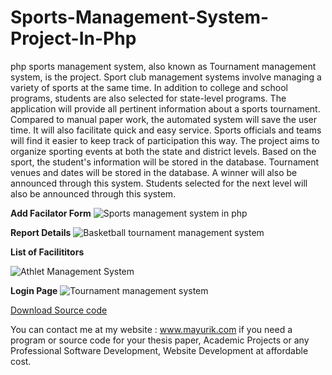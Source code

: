 # Sports-Management-System-Project-In-Php
php sports management system, also known as Tournament management system, is the project. Sport club management systems involve managing a variety of sports at the same time. In addition to college and school programs, students are also selected for state-level programs. The application will provide all pertinent information about a sports tournament. Compared to manual paper work, the automated system will save the user time. It will also facilitate quick and easy service. Sports officials and teams will find it easier to keep track of participation this way. The project aims to organize sporting events at both the state and district levels. Based on the sport, the student's information will be stored in the database. Tournament venues and dates will be stored in the database. A winner will also be announced through this system. Students selected for the next level will also be announced through this system.

**Add Facilator Form**
![Sports management system in php](https://user-images.githubusercontent.com/34475708/163174116-d2bf0ad9-30b5-4ac5-b39e-29b9da74e6ae.jpg)


**Report Details**
![Basketball tournament management system](https://user-images.githubusercontent.com/34475708/163174199-f9c41b03-cbd1-43f4-a349-16c7b2cdcd58.jpg)

**List of Facilititors**

![Athlet Management System](https://user-images.githubusercontent.com/34475708/163174316-832dee0d-c498-466a-892f-441467f274fb.jpg)


**Login Page**
![Tournament management system](https://user-images.githubusercontent.com/34475708/163174371-e26e134e-89f1-4a9a-8170-9d40de32d400.jpg)

<a href="https://mayurik.com/source-code/P6013/sports-management-system-project-in-php">Download Source code</a>

You can contact me at my website : www.mayurik.com if you need a program or source code for your thesis paper, Academic Projects or any Professional Software Development, Website Development at affordable cost.
